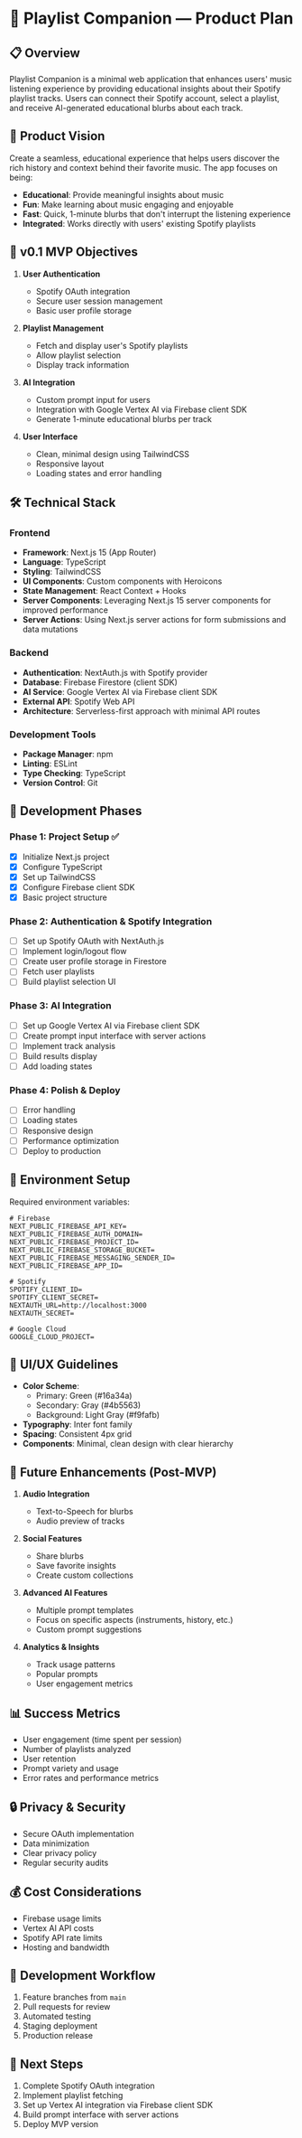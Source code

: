 # 🎵 Playlist Companion — Product Plan

## 📋 Overview
Playlist Companion is a minimal web application that enhances users' music listening experience by providing educational insights about their Spotify playlist tracks. Users can connect their Spotify account, select a playlist, and receive AI-generated educational blurbs about each track.

## 🎯 Product Vision
Create a seamless, educational experience that helps users discover the rich history and context behind their favorite music. The app focuses on being:
- **Educational**: Provide meaningful insights about music
- **Fun**: Make learning about music engaging and enjoyable
- **Fast**: Quick, 1-minute blurbs that don't interrupt the listening experience
- **Integrated**: Works directly with users' existing Spotify playlists

## 🚀 v0.1 MVP Objectives
1. **User Authentication**
   - Spotify OAuth integration
   - Secure user session management
   - Basic user profile storage

2. **Playlist Management**
   - Fetch and display user's Spotify playlists
   - Allow playlist selection
   - Display track information

3. **AI Integration**
   - Custom prompt input for users
   - Integration with Google Vertex AI via Firebase client SDK
   - Generate 1-minute educational blurbs per track

4. **User Interface**
   - Clean, minimal design using TailwindCSS
   - Responsive layout
   - Loading states and error handling

## 🛠 Technical Stack

### Frontend
- **Framework**: Next.js 15 (App Router)
- **Language**: TypeScript
- **Styling**: TailwindCSS
- **UI Components**: Custom components with Heroicons
- **State Management**: React Context + Hooks
- **Server Components**: Leveraging Next.js 15 server components for improved performance
- **Server Actions**: Using Next.js server actions for form submissions and data mutations

### Backend
- **Authentication**: NextAuth.js with Spotify provider
- **Database**: Firebase Firestore (client SDK)
- **AI Service**: Google Vertex AI via Firebase client SDK
- **External API**: Spotify Web API
- **Architecture**: Serverless-first approach with minimal API routes

### Development Tools
- **Package Manager**: npm
- **Linting**: ESLint
- **Type Checking**: TypeScript
- **Version Control**: Git

## 📅 Development Phases

### Phase 1: Project Setup ✅
- [x] Initialize Next.js project
- [x] Configure TypeScript
- [x] Set up TailwindCSS
- [x] Configure Firebase client SDK
- [x] Basic project structure

### Phase 2: Authentication & Spotify Integration
- [ ] Set up Spotify OAuth with NextAuth.js
- [ ] Implement login/logout flow
- [ ] Create user profile storage in Firestore
- [ ] Fetch user playlists
- [ ] Build playlist selection UI

### Phase 3: AI Integration
- [ ] Set up Google Vertex AI via Firebase client SDK
- [ ] Create prompt input interface with server actions
- [ ] Implement track analysis
- [ ] Build results display
- [ ] Add loading states

### Phase 4: Polish & Deploy
- [ ] Error handling
- [ ] Loading states
- [ ] Responsive design
- [ ] Performance optimization
- [ ] Deploy to production

## 🔐 Environment Setup
Required environment variables:
```env
# Firebase
NEXT_PUBLIC_FIREBASE_API_KEY=
NEXT_PUBLIC_FIREBASE_AUTH_DOMAIN=
NEXT_PUBLIC_FIREBASE_PROJECT_ID=
NEXT_PUBLIC_FIREBASE_STORAGE_BUCKET=
NEXT_PUBLIC_FIREBASE_MESSAGING_SENDER_ID=
NEXT_PUBLIC_FIREBASE_APP_ID=

# Spotify
SPOTIFY_CLIENT_ID=
SPOTIFY_CLIENT_SECRET=
NEXTAUTH_URL=http://localhost:3000
NEXTAUTH_SECRET=

# Google Cloud
GOOGLE_CLOUD_PROJECT=
```

## 🎨 UI/UX Guidelines
- **Color Scheme**: 
  - Primary: Green (#16a34a)
  - Secondary: Gray (#4b5563)
  - Background: Light Gray (#f9fafb)
- **Typography**: Inter font family
- **Spacing**: Consistent 4px grid
- **Components**: Minimal, clean design with clear hierarchy

## 🔄 Future Enhancements (Post-MVP)
1. **Audio Integration**
   - Text-to-Speech for blurbs
   - Audio preview of tracks

2. **Social Features**
   - Share blurbs
   - Save favorite insights
   - Create custom collections

3. **Advanced AI Features**
   - Multiple prompt templates
   - Focus on specific aspects (instruments, history, etc.)
   - Custom prompt suggestions

4. **Analytics & Insights**
   - Track usage patterns
   - Popular prompts
   - User engagement metrics

## 📊 Success Metrics
- User engagement (time spent per session)
- Number of playlists analyzed
- User retention
- Prompt variety and usage
- Error rates and performance metrics

## 🔒 Privacy & Security
- Secure OAuth implementation
- Data minimization
- Clear privacy policy
- Regular security audits

## 💰 Cost Considerations
- Firebase usage limits
- Vertex AI API costs
- Spotify API rate limits
- Hosting and bandwidth

## 📝 Development Workflow
1. Feature branches from `main`
2. Pull requests for review
3. Automated testing
4. Staging deployment
5. Production release

## 🎯 Next Steps
1. Complete Spotify OAuth integration
2. Implement playlist fetching
3. Set up Vertex AI integration via Firebase client SDK
4. Build prompt interface with server actions
5. Deploy MVP version 